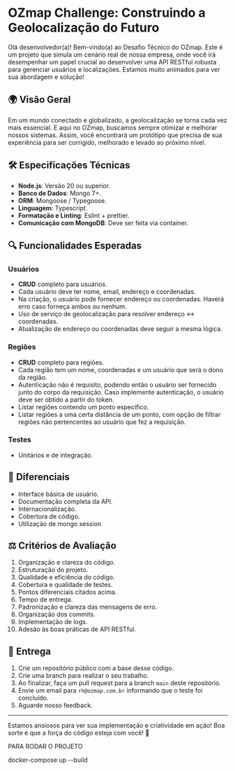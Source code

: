 # OZmap Challenge: Construindo a Geolocalização do Futuro

Olá desenvolvedor(a)! Bem-vindo(a) ao Desafio Técnico do OZmap. Este é um projeto que simula um cenário real de nossa empresa, onde você irá desempenhar um papel crucial ao desenvolver uma API RESTful robusta para gerenciar usuários e localizações. Estamos muito animados para ver sua abordagem e solução!

## 🌍 **Visão Geral**

Em um mundo conectado e globalizado, a geolocalização se torna cada vez mais essencial. E aqui no OZmap, buscamos sempre otimizar e melhorar nossos sistemas. Assim, você encontrará um protótipo que precisa de sua experiência para ser corrigido, melhorado e levado ao próximo nível.

## 🛠 **Especificações Técnicas**

- **Node.js**: Versão 20 ou superior.
- **Banco de Dados**: Mongo 7+.
- **ORM**: Mongoose / Typegoose.
- **Linguagem**: Typescript.
- **Formatação e Linting**: Eslint + prettier.
- **Comunicação com MongoDB**: Deve ser feita via container.

## 🔍 **Funcionalidades Esperadas**

### Usuários
- **CRUD** completo para usuários.
- Cada usuário deve ter nome, email, endereço e coordenadas.
- Na criação, o usuário pode fornecer endereço ou coordenadas. Haverá erro caso forneça ambos ou nenhum.
- Uso de serviço de geolocalização para resolver endereço ↔ coordenadas.
- Atualização de endereço ou coordenadas deve seguir a mesma lógica.

### Regiões
- **CRUD** completo para regiões.
- Cada região tem um nome, coordenadas e um usuário que será o dono da região.
- Autenticação não é requisito, podendo então o usuário ser fornecido junto do corpo da requisição. Caso implemente autenticação, o usuário deve ser obtido a partir do token.
- Listar regiões contendo um ponto específico.
- Listar regiões a uma certa distância de um ponto, com opção de filtrar regiões não pertencentes ao usuário que fez a requisição.

### Testes
- Unitários e de integração.

## 🌟 **Diferenciais**

- Interface básica de usuário.
- Documentação completa da API.
- Internacionalização.
- Cobertura de código.
- Utilização de mongo session

## ⚖ **Critérios de Avaliação**

1. Organização e clareza do código.
2. Estruturação do projeto.
3. Qualidade e eficiência do código.
4. Cobertura e qualidade de testes.
5. Pontos diferenciais citados acima.
6. Tempo de entrega.
7. Padronização e clareza das mensagens de erro.
8. Organização dos commits.
9. Implementação de logs.
10. Adesão às boas práticas de API RESTful.

## 🚀 **Entrega**

1. Crie um repositório público com a base desse código.
2. Crie uma branch para realizar o seu trabalho.
3. Ao finalizar, faça um pull request para a branch `main` deste repositório.
4. Envie um email para `rh@ozmap.com.br` informando que o teste foi concluído.
5. Aguarde nosso feedback.

---

Estamos ansiosos para ver sua implementação e criatividade em ação! Boa sorte e que a força do código esteja com você! 🚀

PARA RODAR O PROJETO

docker-compose up --build